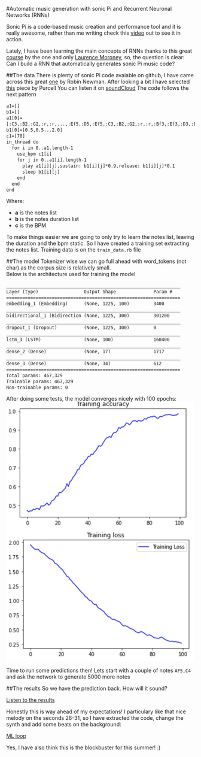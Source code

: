 #Automatic music generation with sonic Pi and Recurrent Neuronal Networks (RNNs)

Sonic Pi is a code-based music creation and performance tool and it is really awesome, rather than me writing check this
[video](https://www.youtube.com/watch?v=G1m0aX9Lpts) out to see it in action.

Lately, I have been learning the main concepts of RNNs thanks to this great [course](https://www.coursera.org/specializations/tensorflow-in-practice)  by the one and only [Laurence Moroney](http://www.laurencemoroney.com/), so, the question is clear:
Can I build a RNN that automatically generates sonic Pi music code?

##The data
There is plenty of sonic Pi code avaiable on github, I have came across this great [one](https://gist.github.com/rbnpi) by Robin Newman. After looking a bit I have selected [this](https://gist.github.com/rbnpi/8785fd93087ca115ff2799f8bd72153c) piece by Purcell
You can listen it on [soundCloud](https://soundcloud.com/user-195236670/play-purcell)
The code follows the next pattern
```
a1=[]
b1=[]
a1[0]=[:C3,:B2,:G2,:r,:r,...,:Ef5,:D5,:Ef5,:C3,:B2,:G2,:r,:r,:Bf3,:Ef3,:D3,:B2,:C3,:Ef3,:F3,:G3,:r]
b1[0]=[0.5,0.5...2.0]
c1=[70]
in_thread do
  for i in 0..a1.length-1
    use_bpm c1[i]
    for j in 0..a1[i].length-1
      play a1[i][j],sustain: b1[i][j]*0.9,release: b1[i][j]*0.1
      sleep b1[i][j]
    end
  end
end
```
Where:

* **a** is the notes list
* **b** is the notes duration list
* **c** is the BPM  

To make things easier we are going to only try to learn the notes list, leaving the duration and the bpm static. So I have created a training set extracting the notes list. Training data is on the ```train_data.rb``` file

##The model
Tokenizer wise we can go full ahead with word_tokens (not char) as the corpus size is relatively small.  
Below is the architecture used for training the model
```
_________________________________________________________________
Layer (type)                 Output Shape              Param #   
=================================================================
embedding_1 (Embedding)      (None, 1225, 100)         3400      
_________________________________________________________________
bidirectional_1 (Bidirection (None, 1225, 300)         301200    
_________________________________________________________________
dropout_1 (Dropout)          (None, 1225, 300)         0         
_________________________________________________________________
lstm_3 (LSTM)                (None, 100)               160400    
_________________________________________________________________
dense_2 (Dense)              (None, 17)                1717      
_________________________________________________________________
dense_3 (Dense)              (None, 34)                612       
=================================================================
Total params: 467,329
Trainable params: 467,329
Non-trainable params: 0
```
After doing some tests, the model converges nicely with 100 epochs:
![training metrics](images/metrics.png) 

Time to run some predictions then! Lets start with a couple of notes ```AF5,C4``` and ask the network to generate 5000 more notes

##The results
So we have the prediction back. How will it sound? 

[Listen to the results](https://soundcloud.com/luis-velasco-11/full-ml-melody)

Honestly this is way ahead of my expectations! I particulary like that nice melody on the seconds 26-31, so I have extracted the code, change the synth and add some beats on the background:

[ML loop](https://soundcloud.com/luis-velasco-11/machine-learnig-created-loop)

Yes, I have also think this is the blockbuster for this summer! :)



